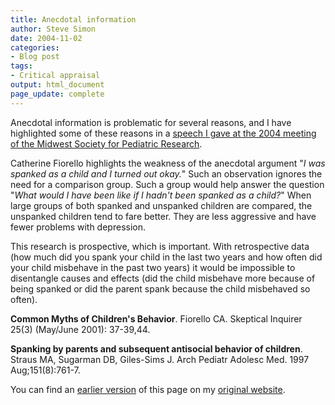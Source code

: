 ```yaml
---
title: Anecdotal information
author: Steve Simon
date: 2004-11-02
categories:
- Blog post
tags:
- Critical appraisal
output: html_document
page_update: complete
---
```


Anecdotal information is problematic for several reasons, and I have highlighted some of these reasons in a [speech I gave at the 2004 meeting of the Midwest Society for Pediatric Research][sim3].

Catherine Fiorello highlights the weakness of the anecdotal argument "*I was spanked as a child and I turned out okay.*" Such an observation ignores the need for a comparison group. Such a group would help answer the question "*What would I have been like if I hadn't been spanked as a child?*" When large groups of both spanked and unspanked children are compared, the unspanked children tend to fare better. They are less aggressive and have fewer problems with depression.

This research is prospective, which is important. With retrospective data (how much did you spank your child in the last two years and how often did your child misbehave in the past two years) it would be impossible to disentangle causes and effects (did the child misbehave more because of being spanked or did the parent spank because the child misbehaved so often).

**Common Myths of Children's Behavior**. Fiorello CA. Skeptical Inquirer 25(3) (May/June 2001): 37-39,44.

**Spanking by parents and subsequent antisocial behavior of children**. Straus MA, Sugarman DB, Giles-Sims J. Arch Pediatr Adolesc Med. 1997 Aug;151(8):761-7.

You can find an [earlier version][sim1] of this page on my [original website][sim2].

[sim1]: http://www.pmean.com/04/AnecdotalInformation.html
[sim2]: http://www.pmean.com/original_site.html

[sim3]: http://new.pmean.com/gold-standard/
